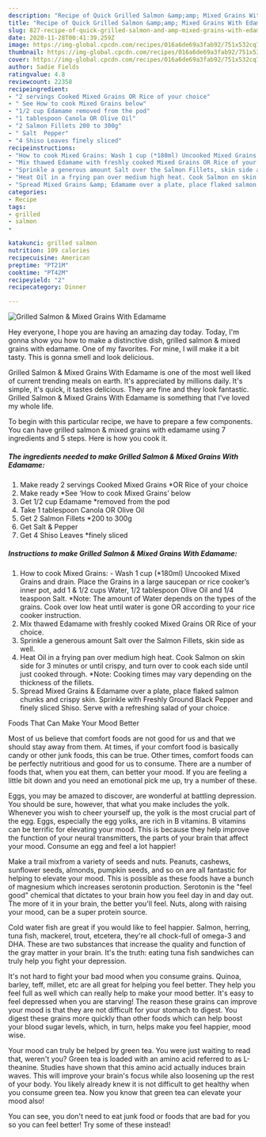 ```yaml
---
description: "Recipe of Quick Grilled Salmon &amp;amp; Mixed Grains With Edamame"
title: "Recipe of Quick Grilled Salmon &amp;amp; Mixed Grains With Edamame"
slug: 827-recipe-of-quick-grilled-salmon-and-amp-mixed-grains-with-edamame
date: 2020-11-28T00:41:39.259Z
image: https://img-global.cpcdn.com/recipes/016a6de69a3fab92/751x532cq70/grilled-salmon-mixed-grains-with-edamame-recipe-main-photo.jpg
thumbnail: https://img-global.cpcdn.com/recipes/016a6de69a3fab92/751x532cq70/grilled-salmon-mixed-grains-with-edamame-recipe-main-photo.jpg
cover: https://img-global.cpcdn.com/recipes/016a6de69a3fab92/751x532cq70/grilled-salmon-mixed-grains-with-edamame-recipe-main-photo.jpg
author: Sadie Fields
ratingvalue: 4.8
reviewcount: 22358
recipeingredient:
- "2 servings Cooked Mixed Grains OR Rice of your choice"
- " See How to cook Mixed Grains below"
- "1/2 cup Edamame removed from the pod"
- "1 tablespoon Canola OR Olive Oil"
- "2 Salmon Fillets 200 to 300g"
- " Salt  Pepper"
- "4 Shiso Leaves finely sliced"
recipeinstructions:
- "How to cook Mixed Grains: Wash 1 cup (*180ml) Uncooked Mixed Grains and drain. Place the Grains in a large saucepan or rice cooker’s inner pot, add 1 &amp; 1/2 cups Water, 1/2 tablespoon Olive Oil and 1/4 teaspoon Salt. *Note: The amount of Water depends on the types of the grains. Cook over low heat until water is gone OR according to your rice cooker instruction."
- "Mix thawed Edamame with freshly cooked Mixed Grains OR Rice of your choice."
- "Sprinkle a generous amount Salt over the Salmon Fillets, skin side as well."
- "Heat Oil in a frying pan over medium high heat. Cook Salmon on skin side for 3 minutes or until crispy, and turn over to cook each side until just cooked through. *Note: Cooking times may vary depending on the thickness of the fillets."
- "Spread Mixed Grains &amp; Edamame over a plate, place flaked salmon chunks and crispy skin. Sprinkle with Freshly Ground Black Pepper and finely sliced Shiso. Serve with a refreshing salad of your choice."
categories:
- Recipe
tags:
- grilled
- salmon
- 

katakunci: grilled salmon  
nutrition: 109 calories
recipecuisine: American
preptime: "PT21M"
cooktime: "PT42M"
recipeyield: "2"
recipecategory: Dinner

---
```



![Grilled Salmon &amp; Mixed Grains With Edamame](https://img-global.cpcdn.com/recipes/016a6de69a3fab92/751x532cq70/grilled-salmon-mixed-grains-with-edamame-recipe-main-photo.jpg)

Hey everyone, I hope you are having an amazing day today. Today, I'm gonna show you how to make a distinctive dish, grilled salmon &amp; mixed grains with edamame. One of my favorites. For mine, I will make it a bit tasty. This is gonna smell and look delicious.



Grilled Salmon &amp; Mixed Grains With Edamame is one of the most well liked of current trending meals on earth. It's appreciated by millions daily. It's simple, it's quick, it tastes delicious. They are fine and they look fantastic. Grilled Salmon &amp; Mixed Grains With Edamame is something that I've loved my whole life.


To begin with this particular recipe, we have to prepare a few components. You can have grilled salmon &amp; mixed grains with edamame using 7 ingredients and 5 steps. Here is how you cook it.

<!--inarticleads1-->

##### The ingredients needed to make Grilled Salmon &amp; Mixed Grains With Edamame:

1. Make ready 2 servings Cooked Mixed Grains *OR Rice of your choice
1. Make ready  *See ‘How to cook Mixed Grains’ below
1. Get 1/2 cup Edamame *removed from the pod
1. Take 1 tablespoon Canola OR Olive Oil
1. Get 2 Salmon Fillets *200 to 300g
1. Get  Salt &amp; Pepper
1. Get 4 Shiso Leaves *finely sliced




<!--inarticleads2-->

##### Instructions to make Grilled Salmon &amp; Mixed Grains With Edamame:

1. How to cook Mixed Grains: - Wash 1 cup (*180ml) Uncooked Mixed Grains and drain. Place the Grains in a large saucepan or rice cooker’s inner pot, add 1 &amp; 1/2 cups Water, 1/2 tablespoon Olive Oil and 1/4 teaspoon Salt. *Note: The amount of Water depends on the types of the grains. Cook over low heat until water is gone OR according to your rice cooker instruction.
1. Mix thawed Edamame with freshly cooked Mixed Grains OR Rice of your choice.
1. Sprinkle a generous amount Salt over the Salmon Fillets, skin side as well.
1. Heat Oil in a frying pan over medium high heat. Cook Salmon on skin side for 3 minutes or until crispy, and turn over to cook each side until just cooked through. *Note: Cooking times may vary depending on the thickness of the fillets.
1. Spread Mixed Grains &amp; Edamame over a plate, place flaked salmon chunks and crispy skin. Sprinkle with Freshly Ground Black Pepper and finely sliced Shiso. Serve with a refreshing salad of your choice.




Foods That Can Make Your Mood Better


Most of us believe that comfort foods are not good for us and that we should stay away from them. At times, if your comfort food is basically candy or other junk foods, this can be true. Other times, comfort foods can be perfectly nutritious and good for us to consume. There are a number of foods that, when you eat them, can better your mood. If you are feeling a little bit down and you need an emotional pick me up, try a number of these.

Eggs, you may be amazed to discover, are wonderful at battling depression. You should be sure, however, that what you make includes the yolk. Whenever you wish to cheer yourself up, the yolk is the most crucial part of the egg. Eggs, especially the egg yolks, are rich in B vitamins. B vitamins can be terrific for elevating your mood. This is because they help improve the function of your neural transmitters, the parts of your brain that affect your mood. Consume an egg and feel a lot happier!

Make a trail mixfrom a variety of seeds and nuts. Peanuts, cashews, sunflower seeds, almonds, pumpkin seeds, and so on are all fantastic for helping to elevate your mood. This is possible as these foods have a bunch of magnesium which increases serotonin production. Serotonin is the "feel good" chemical that dictates to your brain how you feel day in and day out. The more of it in your brain, the better you'll feel. Nuts, along with raising your mood, can be a super protein source.

Cold water fish are great if you would like to feel happier. Salmon, herring, tuna fish, mackerel, trout, etcetera, they're all chock-full of omega-3 and DHA. These are two substances that increase the quality and function of the gray matter in your brain. It's the truth: eating tuna fish sandwiches can truly help you fight your depression. 

It's not hard to fight your bad mood when you consume grains. Quinoa, barley, teff, millet, etc are all great for helping you feel better. They help you feel full as well which can really help to make your mood better. It's easy to feel depressed when you are starving! The reason these grains can improve your mood is that they are not difficult for your stomach to digest. You digest these grains more quickly than other foods which can help boost your blood sugar levels, which, in turn, helps make you feel happier, mood wise.

Your mood can truly be helped by green tea. You were just waiting to read that, weren't you? Green tea is loaded with an amino acid referred to as L-theanine. Studies have shown that this amino acid actually induces brain waves. This will improve your brain's focus while also loosening up the rest of your body. You likely already knew it is not difficult to get healthy when you consume green tea. Now you know that green tea can elevate your mood also!

You can see, you don't need to eat junk food or foods that are bad for you so you can feel better! Try some of these instead!

